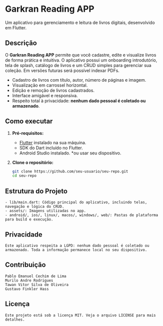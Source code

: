# Garkran Reading APP

Um aplicativo para gerenciamento e leitura de livros digitais, desenvolvido em Flutter.

## Descrição

O **Garkran Reading APP** permite que você cadastre, edite e visualize livros de forma prática e intuitiva. O aplicativo possui um onboarding introdutório, tela de splash, catálogo de livros e um CRUD simples para gerenciar sua coleção. Em versões futuras será possível indexar PDFs.

- Cadastro de livros com título, autor, número de páginas e imagem.
- Visualização em carrossel horizontal.
- Edição e remoção de livros cadastrados.
- Interface amigável e responsiva.
- Respeito total à privacidade: **nenhum dado pessoal é coletado ou armazenado**.

## Como executar

1. **Pré-requisitos:**  
   - [Flutter](https://docs.flutter.dev/get-started/install) instalado na sua máquina.
   - SDK do Dart incluído no Flutter.
   - Android Studio instalado. *ou usar seu dispositivo.

2. **Clone o repositório:**
   ```sh
   git clone https://github.com/seu-usuario/seu-repo.git
   cd seu-repo

## Estrutura do Projeto
    - lib/main.dart: Código principal do aplicativo, incluindo telas, navegação e lógica do CRUD.
    - assets/: Imagens utilizadas no app.
    - android/, ios/, linux/, macos/, windows/, web/: Pastas de plataforma para build e execução.

## Privacidade
    Este aplicativo respeita a LGPD: nenhum dado pessoal é coletado ou armazenado. Toda a informação permanece local no seu dispositivo.

## Contribuição
    Pablo Emanuel Cechim de Lima
    Murilo Andre Rodrigues 
    Tawan Vitor Silva de Oliveira
    Gustavo Finkler Hass

## Licença
    Este projeto está sob a licença MIT. Veja o arquivo LICENSE para mais detalhes.
